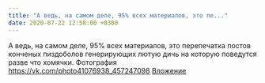 ```yaml
---
title: "А ведь, на самом деле, 95% всех материалов, это пе..."
date: 2020-07-22 12:58:00 +0300
---
```


А ведь, на самом деле, 95% всех материалов, это перепечатка постов конченых пиздоболов генерирующих лютую дичь на которую поведутся разве что хомячки.
Фотография
<a class="vk-attach" href="https://vk.com/photo41076938_457247098">https://vk.com/photo41076938_457247098</a>
<a class="vk-attach" href="https://vk.com/photo41076938_457247098">Вложение</a>
